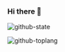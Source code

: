 ### Hi there 👋

<!-- ![](https://komarev.com/ghpvc/?username=lanten&color=blueviolet) -->

![github-state](https://github-readme-stats.vercel.app/api?username=lanten)

![github-toplang](https://github-readme-stats.vercel.app/api/top-langs/?username=lanten&layout=compact&langs_count=8&hide_title=true&hide=html)

<!--
**lanten/lanten** is a ✨ _special_ ✨ repository because its `README.md` (this file) appears on your GitHub profile.

Here are some ideas to get you started:

- 🔭 I’m currently working on ...
- 🌱 I’m currently learning ...
- 👯 I’m looking to collaborate on ...
- 🤔 I’m looking for help with ...
- 💬 Ask me about ...
- 📫 How to reach me: ...
- 😄 Pronouns: ...
- ⚡ Fun fact: ...
-->

